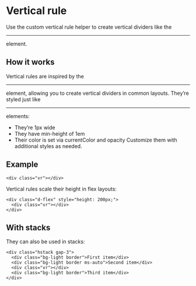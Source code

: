 # Vertical rule
Use the custom vertical rule helper to create vertical dividers like the <hr> element.

## How it works
Vertical rules are inspired by the <hr> element, allowing you to create vertical dividers in common layouts. They’re styled just like <hr> elements:

* They’re 1px wide
* They have min-height of 1em
* Their color is set via currentColor and opacity
Customize them with additional styles as needed.

## Example

```
<div class="vr"></div>
```

Vertical rules scale their height in flex layouts:

```
<div class="d-flex" style="height: 200px;">
  <div class="vr"></div>
</div>
```

## With stacks
They can also be used in stacks:

```
<div class="hstack gap-3">
  <div class="bg-light border">First item</div>
  <div class="bg-light border ms-auto">Second item</div>
  <div class="vr"></div>
  <div class="bg-light border">Third item</div>
</div>
```